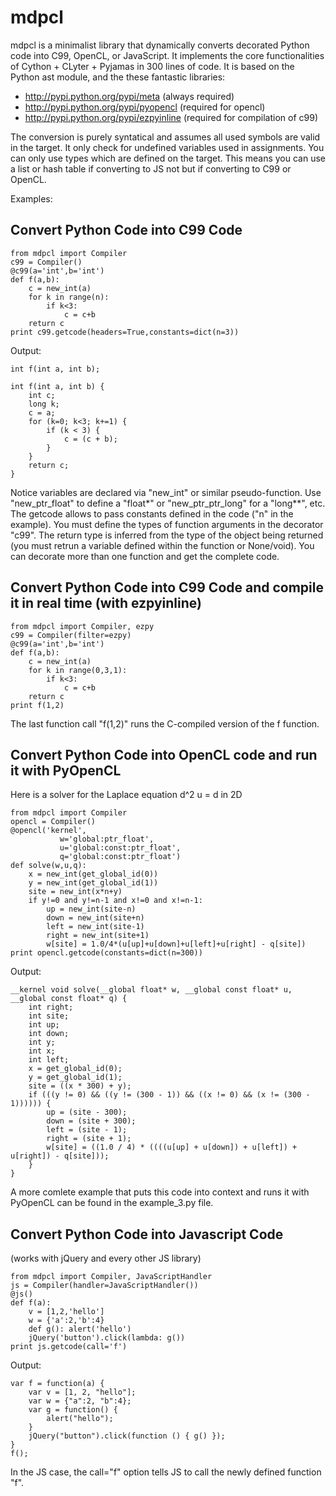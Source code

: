 # mdpcl

mdpcl is a minimalist library that dynamically converts decorated Python code into C99, OpenCL, or JavaScript. It implements the core functionalities of Cython + CLyter + Pyjamas in 300 lines of code. It is based on the Python ast module, and the these fantastic libraries:

- http://pypi.python.org/pypi/meta (always required)
- http://pypi.python.org/pypi/pyopencl (required for opencl)
- http://pypi.python.org/pypi/ezpyinline (required for compilation of c99)

The conversion is purely syntatical and assumes all used symbols are valid in the target.
It only check for undefined variables used in assignments. You can only use types which are defined on the target. This means you can use a list or hash table if converting to JS not but if converting to C99 or OpenCL.

Examples:

## Convert Python Code into C99 Code

    from mdpcl import Compiler
    c99 = Compiler()
    @c99(a='int',b='int')
    def f(a,b):
        c = new_int(a)
        for k in range(n):
            if k<3:
                c = c+b
        return c
    print c99.getcode(headers=True,constants=dict(n=3))

Output:

    int f(int a, int b);

    int f(int a, int b) {
        int c;
        long k;
        c = a;
        for (k=0; k<3; k+=1) {
            if (k < 3) {
                c = (c + b);
            }
        }
        return c;
    }

Notice variables are declared via "new_int" or similar pseudo-function. Use "new_ptr_float" to define a "float*" or "new_ptr_ptr_long" for a "long**", etc. The getcode allows to pass constants defined in the code ("n" in the example). You must define the types of function arguments in the decorator "c99". The return type is inferred from the type of the object being returned (you must retrun a variable defined within the function or None/void). You can decorate more than one function and get the complete code.

## Convert Python Code into C99 Code and compile it in real time (with ezpyinline)

    from mdpcl import Compiler, ezpy
    c99 = Compiler(filter=ezpy)
    @c99(a='int',b='int')
    def f(a,b):
        c = new_int(a)
        for k in range(0,3,1):
            if k<3:
                c = c+b
        return c
    print f(1,2)

The last function call "f(1,2)" runs the C-compiled version of the f function.

## Convert Python Code into OpenCL code and run it with PyOpenCL

Here is a solver for the Laplace equation d^2 u = d in 2D

    from mdpcl import Compiler
    opencl = Compiler()
    @opencl('kernel',
               w='global:ptr_float',
               u='global:const:ptr_float',
               q='global:const:ptr_float')
    def solve(w,u,q):
        x = new_int(get_global_id(0))
        y = new_int(get_global_id(1))
        site = new_int(x*n+y)
        if y!=0 and y!=n-1 and x!=0 and x!=n-1:
            up = new_int(site-n)
            down = new_int(site+n)
            left = new_int(site-1)
            right = new_int(site+1)
            w[site] = 1.0/4*(u[up]+u[down]+u[left]+u[right] - q[site])
    print opencl.getcode(constants=dict(n=300))

Output:

    __kernel void solve(__global float* w, __global const float* u, __global const float* q) {
        int right;
        int site;
        int up;
        int down;
        int y;
        int x;
        int left;
        x = get_global_id(0);
        y = get_global_id(1);
        site = ((x * 300) + y);
        if (((y != 0) && ((y != (300 - 1)) && ((x != 0) && (x != (300 - 1)))))) {
            up = (site - 300);
            down = (site + 300);
            left = (site - 1);
            right = (site + 1);
            w[site] = ((1.0 / 4) * ((((u[up] + u[down]) + u[left]) + u[right]) - q[site]));
        }
    }

A more comlete example that puts this code into context and runs it with PyOpenCL
can be found in the example_3.py file.

## Convert Python Code into Javascript Code 

(works with jQuery and every other JS library)

    from mdpcl import Compiler, JavaScriptHandler
    js = Compiler(handler=JavaScriptHandler())
    @js()
    def f(a):
        v = [1,2,'hello']
        w = {'a':2,'b':4}
        def g(): alert('hello')
        jQuery('button').click(lambda: g())
    print js.getcode(call='f')

Output:

    var f = function(a) {
        var v = [1, 2, "hello"];
        var w = {"a":2, "b":4};
        var g = function() {
            alert("hello");
        }
        jQuery("button").click(function () { g() });
    }
    f();

In the JS case, the call="f" option tells JS to call the newly defined function "f".

###
